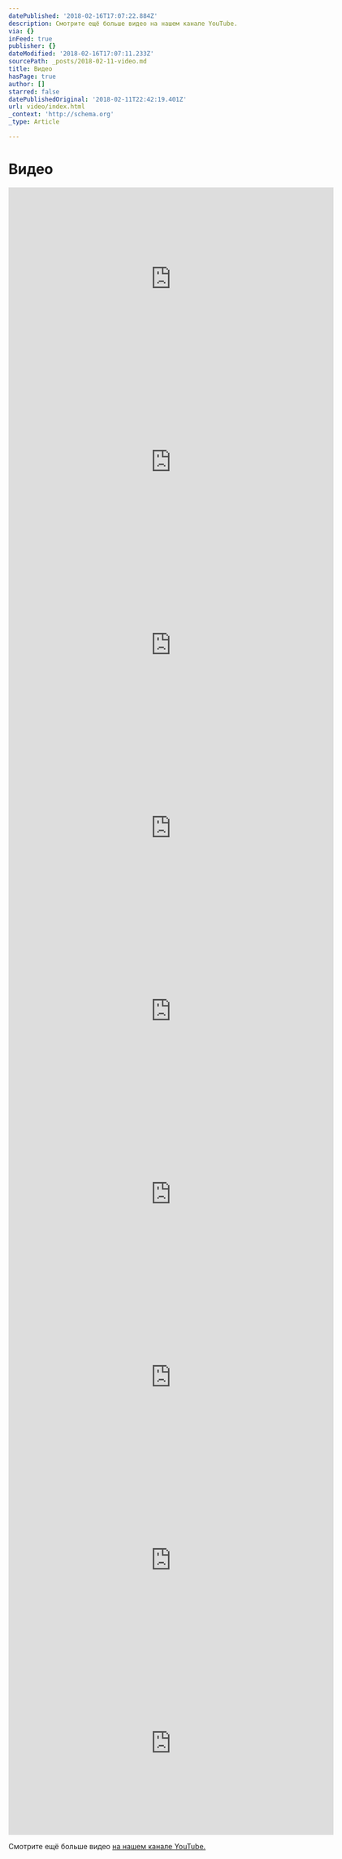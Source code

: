 ```yaml
---
datePublished: '2018-02-16T17:07:22.884Z'
description: Смотрите ещё больше видео на нашем канале YouTube.
via: {}
inFeed: true
publisher: {}
dateModified: '2018-02-16T17:07:11.233Z'
sourcePath: _posts/2018-02-11-video.md
title: Видео
hasPage: true
author: []
starred: false
datePublishedOriginal: '2018-02-11T22:42:19.401Z'
url: video/index.html
_context: 'http://schema.org'
_type: Article

---
```

# Видео

<iframe src="https://cdn.embedly.com/widgets/media.html?src=https%3A%2F%2Fwww.youtube.com%2Fembed%2F0puUGq0V1b0%3Ffeature%3Doembed&amp;url=http%3A%2F%2Fwww.youtube.com%2Fwatch%3Fv%3D0puUGq0V1b0&amp;image=https%3A%2F%2Fi.ytimg.com%2Fvi%2F0puUGq0V1b0%2Fhqdefault.jpg&amp;key=a715cf41cc93453ca338d350cd26f87b&amp;type=text%2Fhtml&amp;schema=youtube" width="640" height="360" scrolling="no" frameborder="0" allowfullscreen="" style=""></iframe>

<iframe src="https://cdn.embedly.com/widgets/media.html?src=https%3A%2F%2Fwww.youtube.com%2Fembed%2FMoKy1BJacWw%3Ffeature%3Doembed&amp;url=http%3A%2F%2Fwww.youtube.com%2Fwatch%3Fv%3DMoKy1BJacWw&amp;image=https%3A%2F%2Fi.ytimg.com%2Fvi%2FMoKy1BJacWw%2Fhqdefault.jpg&amp;key=a715cf41cc93453ca338d350cd26f87b&amp;type=text%2Fhtml&amp;schema=youtube" width="640" height="360" scrolling="no" frameborder="0" allowfullscreen="" style=""></iframe>

<iframe src="https://cdn.embedly.com/widgets/media.html?src=https%3A%2F%2Fwww.youtube.com%2Fembed%2FfBeA5oT4OPM%3Ffeature%3Doembed&amp;url=http%3A%2F%2Fwww.youtube.com%2Fwatch%3Fv%3DfBeA5oT4OPM&amp;image=https%3A%2F%2Fi.ytimg.com%2Fvi%2FfBeA5oT4OPM%2Fhqdefault.jpg&amp;key=a715cf41cc93453ca338d350cd26f87b&amp;type=text%2Fhtml&amp;schema=youtube" width="640" height="360" scrolling="no" frameborder="0" allowfullscreen="" style=""></iframe>

<iframe src="https://cdn.embedly.com/widgets/media.html?src=https%3A%2F%2Fwww.youtube.com%2Fembed%2FDekAvBOtahw%3Ffeature%3Doembed&amp;url=http%3A%2F%2Fwww.youtube.com%2Fwatch%3Fv%3DDekAvBOtahw&amp;image=https%3A%2F%2Fi.ytimg.com%2Fvi%2FDekAvBOtahw%2Fhqdefault.jpg&amp;key=a715cf41cc93453ca338d350cd26f87b&amp;type=text%2Fhtml&amp;schema=youtube" width="640" height="360" scrolling="no" frameborder="0" allowfullscreen="" style=""></iframe>

<iframe src="https://cdn.embedly.com/widgets/media.html?src=https%3A%2F%2Fwww.youtube.com%2Fembed%2FO2q_r8a5neE%3Ffeature%3Doembed&amp;url=http%3A%2F%2Fwww.youtube.com%2Fwatch%3Fv%3DO2q_r8a5neE&amp;image=https%3A%2F%2Fi.ytimg.com%2Fvi%2FO2q_r8a5neE%2Fhqdefault.jpg&amp;key=a715cf41cc93453ca338d350cd26f87b&amp;type=text%2Fhtml&amp;schema=youtube" width="640" height="360" scrolling="no" frameborder="0" allowfullscreen="" style=""></iframe>

<iframe src="https://cdn.embedly.com/widgets/media.html?src=https%3A%2F%2Fwww.youtube.com%2Fembed%2FXRdFFjkw0us%3Ffeature%3Doembed&amp;url=http%3A%2F%2Fwww.youtube.com%2Fwatch%3Fv%3DXRdFFjkw0us&amp;image=https%3A%2F%2Fi.ytimg.com%2Fvi%2FXRdFFjkw0us%2Fhqdefault.jpg&amp;key=a715cf41cc93453ca338d350cd26f87b&amp;type=text%2Fhtml&amp;schema=youtube" width="640" height="360" scrolling="no" frameborder="0" allowfullscreen="" style=""></iframe>

<iframe src="https://cdn.embedly.com/widgets/media.html?src=https%3A%2F%2Fwww.youtube.com%2Fembed%2FLSkJbNq0bb0%3Ffeature%3Doembed&amp;url=http%3A%2F%2Fwww.youtube.com%2Fwatch%3Fv%3DLSkJbNq0bb0&amp;image=https%3A%2F%2Fi.ytimg.com%2Fvi%2FLSkJbNq0bb0%2Fhqdefault.jpg&amp;key=a715cf41cc93453ca338d350cd26f87b&amp;type=text%2Fhtml&amp;schema=youtube" width="640" height="360" scrolling="no" frameborder="0" allowfullscreen="" style=""></iframe>

<iframe src="https://cdn.embedly.com/widgets/media.html?src=https%3A%2F%2Fwww.youtube.com%2Fembed%2FCrjXTGAbWMY%3Ffeature%3Doembed&amp;url=http%3A%2F%2Fwww.youtube.com%2Fwatch%3Fv%3DCrjXTGAbWMY&amp;image=https%3A%2F%2Fi.ytimg.com%2Fvi%2FCrjXTGAbWMY%2Fhqdefault.jpg&amp;key=a715cf41cc93453ca338d350cd26f87b&amp;type=text%2Fhtml&amp;schema=youtube" width="640" height="360" scrolling="no" frameborder="0" allowfullscreen="" style=""></iframe>

<iframe src="https://cdn.embedly.com/widgets/media.html?src=https%3A%2F%2Fwww.youtube.com%2Fembed%2F8T5tE77RNl0%3Ffeature%3Doembed&amp;url=http%3A%2F%2Fwww.youtube.com%2Fwatch%3Fv%3D8T5tE77RNl0&amp;image=https%3A%2F%2Fi.ytimg.com%2Fvi%2F8T5tE77RNl0%2Fhqdefault.jpg&amp;key=a715cf41cc93453ca338d350cd26f87b&amp;type=text%2Fhtml&amp;schema=youtube" width="640" height="360" scrolling="no" frameborder="0" allowfullscreen="" style=""></iframe>

Смотрите ещё больше видео [на нашем канале YouTube.][0]

[0]: https://www.youtube.com/user/saparind "Tinto Brass Band YouTube channel"